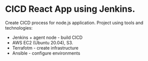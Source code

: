 

# CICD React App using Jenkins.

Create CICD process for node.js application.
Project using tools and technologies:
- Jenkins + agent node - build CICD
- AWS EC2 (Ubuntu 20.04), S3.
- Terrafotm - create infrastructure
- Ansible - configure environments

